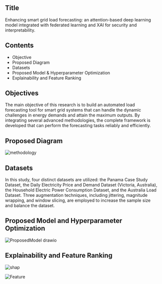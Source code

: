 ## Title
Enhancing smart grid load forecasting: an attention-based deep learning model integrated with federated learning and XAI for security and interpretability.

## Contents
- Objective
- Proposed Diagram
- Datasets
- Proposed Model & Hyperparameter Optimization
- Explainability and Feature Ranking


## Objectives

The main objective of this research is to build an automated load forecasting tool for smart grid systems that can handle the dynamic challenges in energy demands and attain the maximum outputs. By integrating several advanced methodologies, the complete framework is developed that can perform the forecasting tasks reliably and efficiently. 

## Proposed Diagram
![methodology](https://github.com/alamin-sarker/load-forecasting/assets/47381244/4923c55a-5f5e-4ee6-bbbd-3ca09d303b47)

## Datasets
In this study, four distinct datasets are utilized: the Panama Case Study Dataset, the Daily Electricity Price and Demand Dataset (Victoria, Australia), the Household Electric Power Consumption Dataset, and the Australia Load Dataset. 
Three augmentation techniques, including jittering, magnitude wrapping, and window slicing, are employed to increase the sample size and balance the dataset.

## Proposed Model and Hyperparameter Optimization
![ProposedModel drawio](https://github.com/alamin-sarker/load-forecasting/assets/47381244/69a99da0-5988-4c5c-90cb-a082cbb04fb8)


## Explainability and Feature Ranking
![shap](https://github.com/alamin-sarker/load-forecasting/assets/47381244/971461ae-ab99-4bdb-8dce-5c1863c2cac4)

![Feature](https://github.com/alamin-sarker/load-forecasting/assets/47381244/60b1925e-9046-4a2d-b055-b2019aa7492a)
















